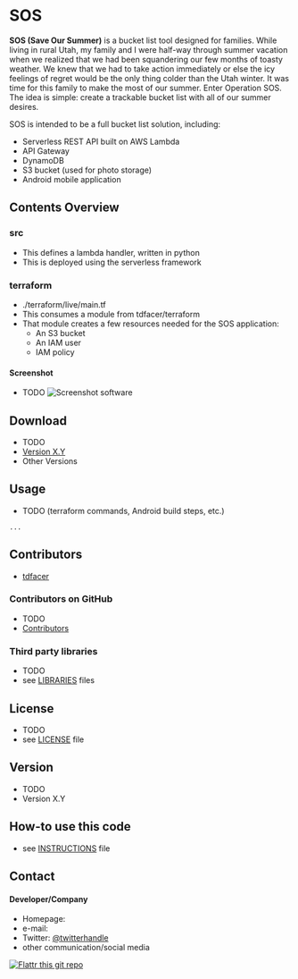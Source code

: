 SOS
======
**SOS (Save Our Summer)** is a bucket list tool designed for families.  While living in rural Utah, my family and I were half-way through summer vacation when we realized that we had been squandering our few months of toasty weather.  We knew that we had to take action immediately or else the icy feelings of regret would be the only thing colder than the Utah winter.  It was time for this family to make the most of our summer.  Enter Operation SOS.  The idea is simple: create a trackable bucket list with all of our summer desires. 

SOS is intended to be a full bucket list solution, including: 
* Serverless REST API built on AWS Lambda
* API Gateway
* DynamoDB
* S3 bucket (used for photo storage)
* Android mobile application

## Contents Overview

### src

* This defines a lambda handler, written in python
* This is deployed using the serverless framework

### terraform

* ./terraform/live/main.tf
* This consumes a module from tdfacer/terraform
* That module creates a few resources needed for the SOS application:
  * An S3 bucket
  * An IAM user
  * IAM policy

#### Screenshot
* TODO
![Screenshot software](http://url/screenshot-software.png "screenshot software")

## Download
* TODO
* [Version X.Y](https://github.com/username/sw-name/archive/master.zip)
* Other Versions

## Usage
* TODO (terraform commands, Android build steps, etc.)
```$ git clone https://github.com/username/software-project.git
...
```
## Contributors
* [tdfacer](https://github.com/tdfacer/sos/graphs/)

### Contributors on GitHub
* TODO
* [Contributors](https://github.com/username/sw-name/graphs/contributors)

### Third party libraries
* TODO
* see [LIBRARIES](https://github.com/username/sw-name/blob/master/LIBRARIES.md) files

## License 
* TODO
* see [LICENSE](https://github.com/tdfacer/sos/blob/master/LICENSE.md) file

## Version 
* TODO
* Version X.Y

## How-to use this code
* see [INSTRUCTIONS](https://github.com/username/sw-name/blob/master/INSTRUCTIONS.md) file

## Contact
#### Developer/Company
* Homepage: 
* e-mail: 
* Twitter: [@twitterhandle](https://twitter.com/twitterhandle "twitterhandle on twitter")
* other communication/social media

[![Flattr this git repo](http://api.flattr.com/button/flattr-badge-large.png)](https://flattr.com/submit/auto?user_id=username&url=https://github.com/username/sw-name&title=sw-name&language=&tags=github&category=software) 
